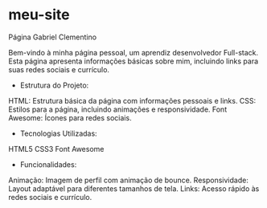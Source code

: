 # meu-site
Página Gabriel Clementino

Bem-vindo à minha página pessoal, um aprendiz desenvolvedor Full-stack. Esta página apresenta informações básicas sobre mim, incluindo links para suas redes sociais e currículo.

- Estrutura do Projeto:

HTML: Estrutura básica da página com informações pessoais e links.
CSS: Estilos para a página, incluindo animações e responsividade.
Font Awesome: Ícones para redes sociais.

- Tecnologias Utilizadas:

HTML5
CSS3
Font Awesome

- Funcionalidades:

Animação: Imagem de perfil com animação de bounce.
Responsividade: Layout adaptável para diferentes tamanhos de tela.
Links: Acesso rápido às redes sociais e currículo.
